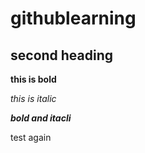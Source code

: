 # githublearning
## second heading
**this is bold**

*this is italic*

***bold and itacli***

test again
